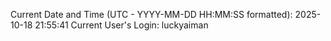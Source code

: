 Current Date and Time (UTC - YYYY-MM-DD HH:MM:SS formatted): 2025-10-18 21:55:41
Current User's Login: luckyaiman
